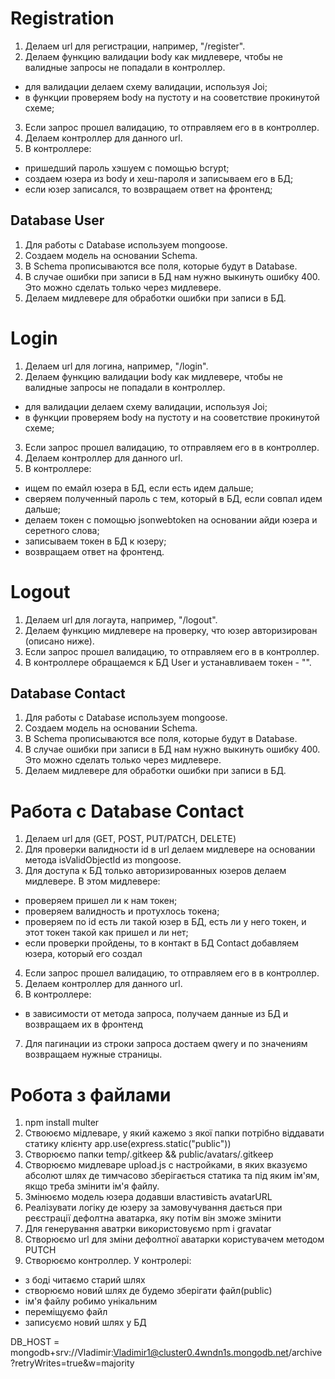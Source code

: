 # Registration

1. Делаем url для регистрации, например, "/register".
2. Делаем функцию валидации body как мидлевере, чтобы не валидные запросы не попадали в контроллер.

- для валидации делаем схему валидации, используя Joi;
- в функции проверяем body на пустоту и на сооветствие прокинутой схеме;

3. Если запрос прошел валидацию, то отправляем его в в контроллер.
4. Делаем контроллер для данного url.
5. В контроллере:

- пришедший пароль хэшуем с помощью bcrypt;
- создаем юзера из body и хеш-пароля и записываем его в БД;
- если юзер записался, то возвращаем ответ на фронтенд;

## Database User

1. Для работы с Database используем mongoose.
2. Создаем модель на основании Schema.
3. В Schema прописываются все поля, которые будут в Database.
4. В случае ошибки при записи в БД нам нужно выкинуть ошибку 400. Это можно сделать только через мидлевере.
5. Делаем мидлевере для обработки ошибки при записи в БД.

# Login

1. Делаем url для логина, например, "/login".
2. Делаем функцию валидации body как мидлевере, чтобы не валидные запросы не попадали в контроллер.

- для валидации делаем схему валидации, используя Joi;
- в функции проверяем body на пустоту и на сооветствие прокинутой схеме;

3. Если запрос прошел валидацию, то отправляем его в в контроллер.
4. Делаем контроллер для данного url.
5. В контроллере:

- ищем по емайл юзера в БД, если есть идем дальше;
- сверяем полученный пароль с тем, который в БД, если совпал идем дальше;
- делаем токен с помощью jsonwebtoken на основании айди юзера и серетного слова;
- записываем токен в БД к юзеру;
- возвращаем ответ на фронтенд.

# Logout

1. Делаем url для логаута, например, "/logout".
2. Делаем функцию мидлевере на проверку, что юзер авторизирован (описано ниже).
3. Если запрос прошел валидацию, то отправляем его в в контроллер.
4. В контроллере обращаемся к БД User и устанавливаем токен - "".

## Database Contact

1. Для работы с Database используем mongoose.
2. Создаем модель на основании Schema.
3. В Schema прописываются все поля, которые будут в Database.
4. В случае ошибки при записи в БД нам нужно выкинуть ошибку 400. Это можно сделать только через мидлевере.
5. Делаем мидлевере для обработки ошибки при записи в БД.

# Работа с Database Contact

1. Делаем url для (GET, POST, PUT/PATCH, DELETE)
2. Для проверки валидности id в url делаем мидлевере на основании метода isValidObjectId из mongoose.
3. Для доступа к БД только авторизированных юзеров делаем мидлевере. В этом мидлевере:

- проверяем пришел ли к нам токен;
- проверяем валидность и протухлось токена;
- проверяем по id есть ли такой юзер в БД, есть ли у него токен, и этот токен такой как пришел и ли нет;
- если проверки пройдены, то в контакт в БД Contact добавляем юзера, который его создал

4. Если запрос прошел валидацию, то отправляем его в в контроллер.
5. Делаем контроллер для данного url.
6. В контроллере:

- в зависимости от метода запроса, получаем данные из БД и возвращаем их в фронтенд

7. Для пагинации из строки запроса достаем qwery и по значениям возвращаем нужные страницы.

# Робота з файлами

1. npm install multer
2. Ствоюємо мідлеваре, у який кажемо з якої папки потрібно віддавати статику клієнту
   app.use(express.static("public"))
3. Створюємо папки temp/.gitkeep && public/avatars/.gitkeep
4. Створюємо мидлеваре upload.js с настройками, в яких вказуємо абсолют шлях де тимчасово зберігається статика та під яким ім'ям, якщо треба змінити ім'я файлу.
5. Змінюємо модель юзера додавши властивість avatarURL
6. Реалізувати логіку де юзеру за замовучування дається при реєстрації дефолтна аватарка, яку потім він зможе змінити
7. Для генерування аватрки використовуємо
   npm i gravatar
8. Створюємо url для зміни дефолтної аватарки користувачем методом PUTCH
9. Створюємо контроллер. У контролері:

- з боді читаємо старий шлях
- створюємо новий шлях де будемо зберігати файл(public)
- ім'я файлу робимо унікальним
- переміщуємо файл
- записуємо новий шлях у БД


DB_HOST = mongodb+srv://Vladimir:Vladimir1@cluster0.4wndn1s.mongodb.net/archive?retryWrites=true&w=majority